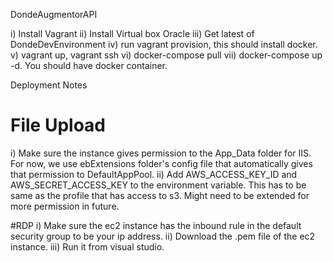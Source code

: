 DondeAugmentorAPI

i) Install Vagrant
ii) Install Virtual box Oracle
iii) Get latest of DondeDevEnvironment
iv) run vagrant provision, this should install docker.
v) vagrant up, vagrant ssh
vi) docker-compose pull
vii) docker-compose up -d. You should have docker container.

Deployment Notes
# File Upload
i) Make sure the instance gives permission to the App_Data folder for IIS. For now, we use ebExtensions folder's config file that automatically gives that permission to DefaultAppPool.
ii) Add AWS_ACCESS_KEY_ID and AWS_SECRET_ACCESS_KEY to the environment variable. This has to be same as the profile that has access to s3. Might need to be extended for more permission in future.

#RDP
i) Make sure the ec2 instance has the inbound rule in the default security group to be your ip address.
ii) Download the .pem file of the ec2 instance.
iii) Run it from visual studio.

